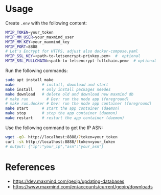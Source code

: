 # Usage

Create `.env` with the following content:
```bash	
MYIP_TOKEN=your_token
MYIP_MM_USER=your_maxmind_user
MYIP_MM_KEY=your_maxmind_key
MYIP_PORT=8888
# Let's Encrypt for HTTPS, adjust also docker-compose.yaml
MYIP_SSL_KEY=<path-to-letsencrypt-privkey.pem>  #  optional
MYIP_SSL_FULLCHAIN=<path-to-letsencrypt-fullchain.pem>  # optional
```

Run the following commands:
```bash
sudo apt install make
make            # install, download and start
make install    # only install packages needes
make download   # delete old and download new maxmind db
# make run        # Dev: run the node app (foreground)
# make run.docker # Dev: run the node app container (foreground)
make start      # start the app container (daemon)
make stop       # stop the app container (daemon)
make restart    # restart the app container (daemon)
```

Use the following command to get the IP ASN:
```bash	
wget -qO- http://localhost:8888/?token=your_token
curl -sk http://localhost:8888/?token=your_token
# output: {"ip":"your_ip","asn":"your_asn"}
```

# References

* https://dev.maxmind.com/geoip/updating-databases
* https://www.maxmind.com/en/accounts/current/geoip/downloads
